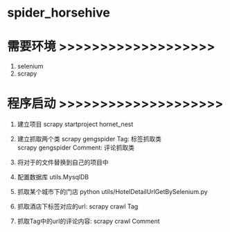 # spider_horsehive
# 需要环境 >>>>>>>>>>>>>>>>>>>
1. selenium
2. scrapy

# 程序启动 >>>>>>>>>>>>>>>>>>>>
1. 建立项目 scrapy startproject hornet_nest
2. 建立抓取两个类 
  scrapy gengspider Tag:      标签抓取类     
  scrapy gengspider Comment:  评论抓取类
  
3. 将对于的文件替换到自己的项目中
4. 配置数据库 utils.MysqlDB
5. 抓取某个城市下的门店 python utils/HotelDetailUrlGetBySelenium.py
6. 抓取酒店下标签对应的url: scrapy crawl Tag
7. 抓取Tag中的url的评论内容: scrapy crawl Comment
